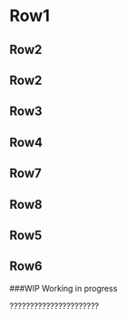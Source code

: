 # Row1
## Row2
## Row2
## Row3
## Row4
## Row7
## Row8
## Row5
## Row6
###WIP Working in progress

??????????????????????
